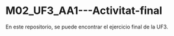 # M02_UF3_AA1---Activitat-final
En este repositorio, se puede encontrar el ejercicio final de la UF3.
